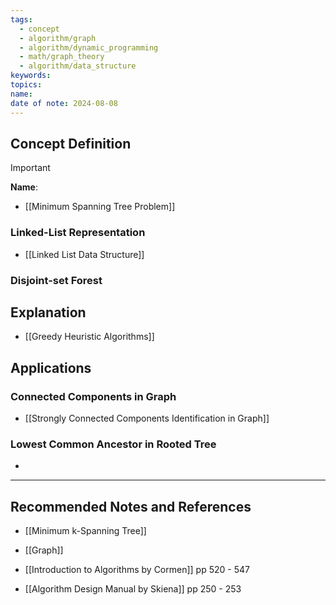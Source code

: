 ```yaml
---
tags:
  - concept
  - algorithm/graph
  - algorithm/dynamic_programming
  - math/graph_theory
  - algorithm/data_structure
keywords: 
topics: 
name: 
date of note: 2024-08-08
---
```


## Concept Definition

>[!important]
>**Name**: 


- [[Minimum Spanning Tree Problem]]

### Linked-List Representation

- [[Linked List Data Structure]]

### Disjoint-set Forest





## Explanation

- [[Greedy Heuristic Algorithms]]

## Applications

### Connected Components in Graph

- [[Strongly Connected Components Identification in Graph]]

### Lowest Common Ancestor in Rooted Tree

- 


-----------
##  Recommended Notes and References


- [[Minimum k-Spanning Tree]]
- [[Graph]]


- [[Introduction to Algorithms by Cormen]] pp 520 - 547
- [[Algorithm Design Manual by Skiena]] pp 250 - 253